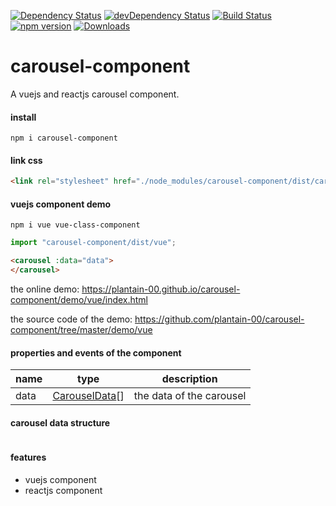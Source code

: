 [![Dependency Status](https://david-dm.org/plantain-00/carousel-component.svg)](https://david-dm.org/plantain-00/carousel-component)
[![devDependency Status](https://david-dm.org/plantain-00/carousel-component/dev-status.svg)](https://david-dm.org/plantain-00/carousel-component#info=devDependencies)
[![Build Status](https://travis-ci.org/plantain-00/carousel-component.svg?branch=master)](https://travis-ci.org/plantain-00/carousel-component)
[![npm version](https://badge.fury.io/js/carousel-component.svg)](https://badge.fury.io/js/carousel-component)
[![Downloads](https://img.shields.io/npm/dm/carousel-component.svg)](https://www.npmjs.com/package/carousel-component)

# carousel-component
A vuejs and reactjs carousel component.

#### install

`npm i carousel-component`

#### link css

```html
<link rel="stylesheet" href="./node_modules/carousel-component/dist/carousel.min.css" />
```

#### vuejs component demo

`npm i vue vue-class-component`

```ts
import "carousel-component/dist/vue";
```

```html
<carousel :data="data">
</carousel>
```

the online demo: https://plantain-00.github.io/carousel-component/demo/vue/index.html

the source code of the demo: https://github.com/plantain-00/carousel-component/tree/master/demo/vue

#### properties and events of the component

name | type | description
--- | --- | ---
data | [CarouselData](#carousel-data-structure)[] | the data of the carousel

#### carousel data structure

```ts
```

#### features

+ vuejs component
+ reactjs component
